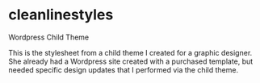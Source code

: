 cleanlinestyles
===============

Wordpress Child Theme 


This is the stylesheet from a child theme I created for a graphic designer. She already had a Wordpress site created with a purchased template, but needed specific design updates that I performed via the child theme.
